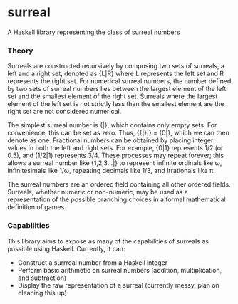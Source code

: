 surreal
=======

A Haskell library representing the class of surreal numbers

### Theory

Surreals are constructed recursively by composing two sets of surreals, a left and a right set, denoted as {L|R} where L represents the left set and R represents the right set. For numerical surreal numbers, the number defined by two sets of surreal numbers lies between the largest element of the left set and the smallest element of the right set. Surreals where the largest element of the left set is not strictly less than the smallest element are the right set are not considered numerical.

The simplest surreal number is {|}, which contains only empty sets. For convenience, this can be set as zero. Thus, {{|}|} = {0|}, which we can then denote as one. Fractional numbers can be obtained by placing integer values in both the left and right sets. For example, {0|1} represents 1/2 (or 0.5), and (1/2|1) represents 3/4. These processes may repeat forever; this allows a surreal number like {1,2,3...|} to represent infinite ordinals like ω, infinitesimals like 1/ω, repeating decimals like 1/3, and irrationals like π.

The surreal numbers are an ordered field containing all other ordered fields. Surreals, whether numeric or non-numeric, may be used as a representation of the possible branching choices in a formal mathematical definition of games.

### Capabilities

This library aims to expose as many of the capabilities of surreals as possible using Haskell. Currently, it can:
- Construct a surrreal number from a Haskell integer
- Perform basic arithmetic on surreal numbers (addition, multiplication, and subtraction)
- Display the raw representation of a surreal (currently messy, plan on cleaning this up)
